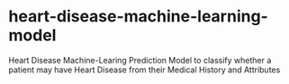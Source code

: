 # heart-disease-machine-learning-model
Heart Disease Machine-Learing Prediction Model to classify whether a patient may have Heart Disease from their Medical History and Attributes
